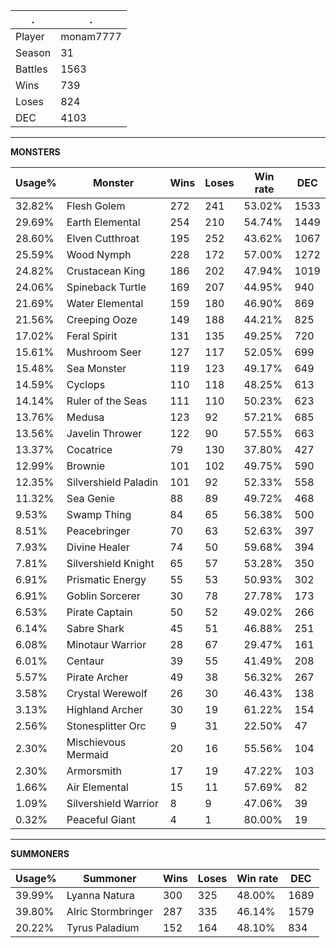 .|.
|-|-
Player|monam7777
Season|31
Battles|1563
Wins|739
Loses|824
DEC|4103

---
**MONSTERS**

Usage%|Monster|Wins|Loses|Win rate|DEC|
-|-|-|-|-|-|
32.82%|Flesh Golem|272|241|53.02%|1533|
29.69%|Earth Elemental|254|210|54.74%|1449|
28.60%|Elven Cutthroat|195|252|43.62%|1067|
25.59%|Wood Nymph|228|172|57.00%|1272|
24.82%|Crustacean King|186|202|47.94%|1019|
24.06%|Spineback Turtle|169|207|44.95%|940|
21.69%|Water Elemental|159|180|46.90%|869|
21.56%|Creeping Ooze|149|188|44.21%|825|
17.02%|Feral Spirit|131|135|49.25%|720|
15.61%|Mushroom Seer|127|117|52.05%|699|
15.48%|Sea Monster|119|123|49.17%|649|
14.59%|Cyclops|110|118|48.25%|613|
14.14%|Ruler of the Seas|111|110|50.23%|623|
13.76%|Medusa|123|92|57.21%|685|
13.56%|Javelin Thrower|122|90|57.55%|663|
13.37%|Cocatrice|79|130|37.80%|427|
12.99%|Brownie|101|102|49.75%|590|
12.35%|Silvershield Paladin|101|92|52.33%|558|
11.32%|Sea Genie|88|89|49.72%|468|
9.53%|Swamp Thing|84|65|56.38%|500|
8.51%|Peacebringer|70|63|52.63%|397|
7.93%|Divine Healer|74|50|59.68%|394|
7.81%|Silvershield Knight|65|57|53.28%|350|
6.91%|Prismatic Energy|55|53|50.93%|302|
6.91%|Goblin Sorcerer|30|78|27.78%|173|
6.53%|Pirate Captain|50|52|49.02%|266|
6.14%|Sabre Shark|45|51|46.88%|251|
6.08%|Minotaur Warrior|28|67|29.47%|161|
6.01%|Centaur|39|55|41.49%|208|
5.57%|Pirate Archer|49|38|56.32%|267|
3.58%|Crystal Werewolf|26|30|46.43%|138|
3.13%|Highland Archer|30|19|61.22%|154|
2.56%|Stonesplitter Orc|9|31|22.50%|47|
2.30%|Mischievous Mermaid|20|16|55.56%|104|
2.30%|Armorsmith|17|19|47.22%|103|
1.66%|Air Elemental|15|11|57.69%|82|
1.09%|Silvershield Warrior|8|9|47.06%|39|
0.32%|Peaceful Giant|4|1|80.00%|19|

---
**SUMMONERS**

Usage%|Summoner|Wins|Loses|Win rate|DEC|
-|-|-|-|-|-|
39.99%|Lyanna Natura|300|325|48.00%|1689|
39.80%|Alric Stormbringer|287|335|46.14%|1579|
20.22%|Tyrus Paladium|152|164|48.10%|834|
